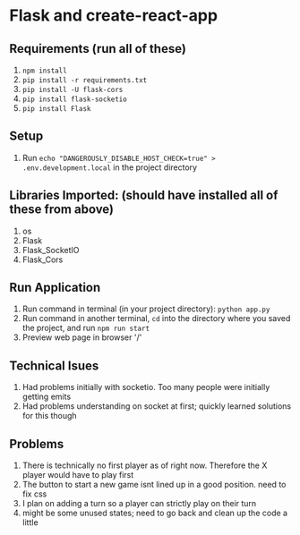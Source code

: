 # Flask and create-react-app

## Requirements (run all of these)
1. `npm install`
2. `pip install -r requirements.txt`
3. `pip install -U flask-cors`
4. `pip install flask-socketio`
5. `pip install Flask`



## Setup
1. Run `echo "DANGEROUSLY_DISABLE_HOST_CHECK=true" > .env.development.local` in the project directory

## Libraries Imported: (should have installed all of these from above)
1. os
2. Flask
3. Flask_SocketIO
4. Flask_Cors

## Run Application
1. Run command in terminal (in your project directory): `python app.py`
2. Run command in another terminal, `cd` into the directory where you saved the project, and run `npm run start`
3. Preview web page in browser '/'

## Technical Isues
1. Had problems initially with socketio.  Too many people were initially getting emits
2. Had problems understanding on socket at first; quickly learned solutions for this though

## Problems
1. There is technically no first player as of right now. Therefore the X player would have to play first
2. The button to start a new game isnt lined up in a good position.  need to fix css
3. I plan on adding a turn so a player can strictly play on their turn 
4. might be some unused states; need to go back and clean up the code a little


